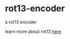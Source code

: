 # rot13-encoder
a rot13 encoder  

learn more about rot13 [here](https://en.wikipedia.org/wiki/ROT13)
